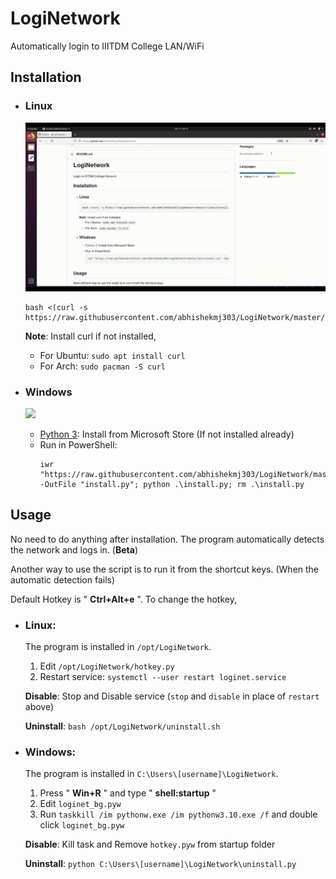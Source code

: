 # LogiNetwork

Automatically login to IIITDM College LAN/WiFi

## Installation

- ### Linux

  ![](linux/linux.gif)

  ```
  bash <(curl -s https://raw.githubusercontent.com/abhishekmj303/LogiNetwork/master/linux/install.sh)
  ```

  **Note**: Install curl if not installed,

  - For Ubuntu: `sudo apt install curl`
  - For Arch: `sudo pacman -S curl`

- ### Windows
  ![](win/win10.gif)
  - [Python 3](https://apps.microsoft.com/store/detail/python-310/9PJPW5LDXLZ5): Install from Microsoft Store (If not installed already)
  - Run in PowerShell:
    ```
    iwr "https://raw.githubusercontent.com/abhishekmj303/LogiNetwork/master/win/install.py" -OutFile "install.py"; python .\install.py; rm .\install.py
    ```

## Usage

No need to do anything after installation. The program automatically detects the network and logs in. (**Beta**)

Another way to use the script is to run it from the shortcut keys. (When the automatic detection fails)

Default Hotkey is " **Ctrl+Alt+e** ". To change the hotkey,

- ### Linux:

  The program is installed in `/opt/LogiNetwork`.

  1. Edit `/opt/LogiNetwork/hotkey.py`
  2. Restart service: `systemctl --user restart loginet.service`

  **Disable**: Stop and Disable service (`stop` and `disable` in place of `restart` above)

  **Uninstall**: `bash /opt/LogiNetwork/uninstall.sh`

- ### Windows:

  The program is installed in `C:\Users\[username]\LogiNetwork`.

  1. Press " **Win+R** " and type " **shell:startup** "
  2. Edit `loginet_bg.pyw`
  3. Run `taskkill /im pythonw.exe /im pythonw3.10.exe /f` and double click `loginet_bg.pyw`

  **Disable**: Kill task and Remove `hotkey.pyw` from startup folder

  **Uninstall**: `python C:\Users\[username]\LogiNetwork\uninstall.py`
